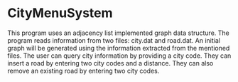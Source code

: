 # CityMenuSystem
This program uses an adjacency list implemented graph data structure. The program reads information from two files: city.dat and road.dat. An initial graph will be generated using the information extracted from the mentioned files. The user can query city information by providing a city code. They  can insert a road by entering two city codes and a distance. They can also remove an existing road by entering two city codes.   
